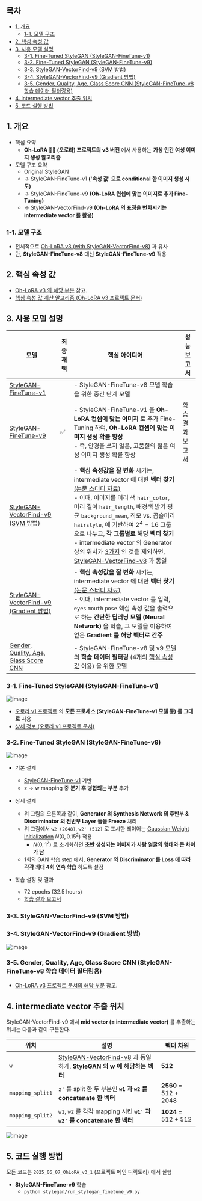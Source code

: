 ## 목차

* [1. 개요](#1-개요)
  * [1-1. 모델 구조](#1-1-모델-구조) 
* [2. 핵심 속성 값](#2-핵심-속성-값)
* [3. 사용 모델 설명](#3-사용-모델-설명)
  * [3-1. Fine-Tuned StyleGAN (StyleGAN-FineTune-v1)](#3-1-fine-tuned-stylegan-stylegan-finetune-v1)
  * [3-2. Fine-Tuned StyleGAN (StyleGAN-FineTune-v9)](#3-2-fine-tuned-stylegan-stylegan-finetune-v9)
  * [3-3. StyleGAN-VectorFind-v9 (SVM 방법)](#3-3-stylegan-vectorfind-v9-svm-방법)
  * [3-4. StyleGAN-VectorFind-v9 (Gradient 방법)](#3-4-stylegan-vectorfind-v9-gradient-방법)
  * [3-5. Gender, Quality, Age, Glass Score CNN (StyleGAN-FineTune-v8 학습 데이터 필터링용)](#3-5-gender-quality-age-glass-score-cnn-stylegan-finetune-v8-학습-데이터-필터링용)
* [4. intermediate vector 추출 위치](#4-intermediate-vector-추출-위치)
* [5. 코드 실행 방법](#5-코드-실행-방법)

## 1. 개요

* 핵심 요약
  * **Oh-LoRA 👱‍♀️ (오로라) 프로젝트의 v3 버전** 에서 사용하는 **가상 인간 여성 이미지 생성 알고리즘**
* 모델 구조 요약
  * Original StyleGAN
  * → StyleGAN-FineTune-v1 **('속성 값' 으로 conditional 한 이미지 생성 시도)**
  * → StyleGAN-FineTune-v9 **(Oh-LoRA 컨셉에 맞는 이미지로 추가 Fine-Tuning)** 
  * → StyleGAN-VectorFind-v9 **(Oh-LoRA 의 표정을 변화시키는 intermediate vector 를 활용)**

### 1-1. 모델 구조

* 전체적으로 [Oh-LoRA v3 (with StyleGAN-VectorFind-v8)](../../2025_05_26_OhLoRA_v3/stylegan/README.md#1-1-모델-구조) 과 유사
* 단, **StyleGAN-FineTune-v8** 대신 **StyleGAN-FineTune-v9** 적용

## 2. 핵심 속성 값

* [Oh-LoRA v3 의 해당 부분](../../2025_05_26_OhLoRA_v3/stylegan/README.md#2-핵심-속성-값) 참고.
* [핵심 속성 값 계산 알고리즘 (Oh-LoRA v3 프로젝트 문서)](../../2025_05_26_OhLoRA_v3/stylegan/README.md#2-1-핵심-속성-값-계산-알고리즘)

## 3. 사용 모델 설명

| 모델                                                                                                                | 최종 채택 | 핵심 아이디어                                                                                                                                                                                                                                                                                                                                                                                                                                                                                                                                                                                                                                                                                                                           | 성능 보고서                                            |
|-------------------------------------------------------------------------------------------------------------------|-------|-----------------------------------------------------------------------------------------------------------------------------------------------------------------------------------------------------------------------------------------------------------------------------------------------------------------------------------------------------------------------------------------------------------------------------------------------------------------------------------------------------------------------------------------------------------------------------------------------------------------------------------------------------------------------------------------------------------------------------------|---------------------------------------------------|
| [StyleGAN-FineTune-v1](#3-1-fine-tuned-stylegan-stylegan-finetune-v1)                                             |       | - StyleGAN-FineTune-v8 모델 학습을 위한 중간 단계 모델                                                                                                                                                                                                                                                                                                                                                                                                                                                                                                                                                                                                                                                                                         |                                                   |
| [StyleGAN-FineTune-v9](#3-2-fine-tuned-stylegan-stylegan-finetune-v9)                                             | ✅     | - StyleGAN-FineTune-v1 을 **Oh-LoRA 컨셉에 맞는 이미지** 로 추가 Fine-Tuning 하여, **Oh-LoRA 컨셉에 맞는 이미지 생성 확률 향상**<br>- 즉, 안경을 쓰지 않은, 고품질의 젊은 여성 이미지 생성 확률 향상                                                                                                                                                                                                                                                                                                                                                                                                                                                                                                                                                                                   | [학습 결과 보고서](stylegan_finetune_v9/train_report.md) |
| [StyleGAN-VectorFind-v9 (SVM 방법)](#3-3-stylegan-vectorfind-v9-svm-방법)                                             |       | - **핵심 속성값을 잘 변화** 시키는, intermediate vector 에 대한 **벡터 찾기** [(논문 스터디 자료)](https://github.com/WannaBeSuperteur/AI-study/blob/main/Paper%20Study/Vision%20Model/%5B2025.05.05%5D%20Semantic%20Hierarchy%20Emerges%20in%20Deep%20Generative%20Representations%20for%20Scene%20Synthesis.md)<br>- 이때, 이미지를 머리 색 ```hair_color```, 머리 길이 ```hair_length```, 배경색 밝기 평균 ```background_mean```, 직모 vs. 곱슬머리 ```hairstyle```, 에 기반하여 $2^4 = 16$ 그룹으로 나누고, **각 그룹별로 해당 벡터 찾기**<br>- intermediate vector 의 Generator 상의 위치가 [3가지](#4-intermediate-vector-추출-위치) 인 것을 제외하면, [StyleGAN-VectorFind-v8](../../2025_05_26_OhLoRA_v3/stylegan/README.md#3-3-stylegan-finetune-v8-기반-핵심-속성값-변환-intermediate-w-vector-탐색-stylegan-vectorfind-v8) 과 동일 |
| [StyleGAN-VectorFind-v9 (Gradient 방법)](#3-4-stylegan-vectorfind-v9-gradient-방법)                                   |       | - **핵심 속성값을 잘 변화** 시키는, intermediate vector 에 대한 **벡터 찾기** [(논문 스터디 자료)](https://github.com/WannaBeSuperteur/AI-study/blob/main/Paper%20Study/Vision%20Model/%5B2025.05.05%5D%20Semantic%20Hierarchy%20Emerges%20in%20Deep%20Generative%20Representations%20for%20Scene%20Synthesis.md)<br>- 이때, intermediate vector 를 입력, ```eyes``` ```mouth``` ```pose``` 핵심 속성 값을 출력으로 하는 **간단한 딥러닝 모델 (Neural Network)** 을 학습, 그 모델을 이용하여 얻은 **Gradient 를 해당 벡터로 간주**                                                                                                                                                                                                                                                                        |
| [Gender, Quality, Age, Glass Score CNN](#3-5-gender-quality-age-glass-score-cnn-stylegan-finetune-v8-학습-데이터-필터링용) |       | - StyleGAN-FineTune-v8 및 v9 모델의 **학습 데이터 필터링** (4개의 [핵심 속성 값](../../2025_05_26_OhLoRA_v3/stylegan/README.md#2-핵심-속성-값) 이용) 을 위한 모델                                                                                                                                                                                                                                                                                                                                                                                                                                                                                                                                                                                                |                                                   |

### 3-1. Fine-Tuned StyleGAN (StyleGAN-FineTune-v1)

![image](../../images/250526_1.PNG)

* [오로라 v1 프로젝트](../../2025_04_08_OhLoRA/stylegan_and_segmentation/README.md) 의 **모든 프로세스 (StyleGAN-FineTune-v1 모델 등) 를 그대로** 사용
* [상세 정보 (오로라 v1 프로젝트 문서)](../../2025_04_08_OhLoRA/stylegan_and_segmentation/README.md#3-1-image-generation-model-stylegan)

### 3-2. Fine-Tuned StyleGAN (StyleGAN-FineTune-v9)

![image](../../images/250607_9.PNG)

* 기본 설계
  * [StyleGAN-FineTune-v1](../../2025_04_08_OhLoRA/stylegan_and_segmentation/README.md#3-1-image-generation-model-stylegan) 기반
  * z → w mapping 중 **분기 후 병합되는 부분** 추가 

* 상세 설계
  * 위 그림의 오른쪽과 같이, **Generator 의 Synthesis Network 의 후반부 & Discriminator 의 전반부 Layer 들을 Freeze** 처리
  * 위 그림에서 ```w2 (2048)```, ```w2' (512)``` 로 표시한 레이어는 [Gaussian Weight Initialization](https://github.com/WannaBeSuperteur/AI-study/blob/main/AI%20Basics/Deep%20Learning%20Basics/%EB%94%A5%EB%9F%AC%EB%8B%9D_%EA%B8%B0%EC%B4%88_Weight_initialization.md#3-%EA%B0%80%EC%9A%B0%EC%8B%9C%EC%95%88-%EB%B6%84%ED%8F%AC-%EC%B4%88%EA%B8%B0%ED%99%94-gaussian-initialization) $N(0, 0.15^2)$ 적용
    * $N(0, 1^2)$ 로 초기화하면 **초반 생성되는 이미지가 사람 얼굴의 형태와 큰 차이가 남**
  * 1회의 GAN 학습 step 에서, **Generator 와 Discriminator 를 Loss 에 따라 각각 최대 4회 연속 학습** 하도록 설정

* 학습 설정 및 결과
  * 72 epochs (32.5 hours)
  * [학습 결과 보고서](stylegan_finetune_v9/train_report.md)

### 3-3. StyleGAN-VectorFind-v9 (SVM 방법)



### 3-4. StyleGAN-VectorFind-v9 (Gradient 방법)

![image](../../images/250607_10.PNG)

### 3-5. Gender, Quality, Age, Glass Score CNN (StyleGAN-FineTune-v8 학습 데이터 필터링용)

* [Oh-LoRA v3 프로젝트 문서의 해당 부분](../../2025_05_26_OhLoRA_v3/stylegan/README.md#3-4-gender-quality-age-glass-score-cnn-stylegan-finetune-v8-학습-데이터-필터링용) 참고.

## 4. intermediate vector 추출 위치

StyleGAN-VectorFind-v9 에서 **mid vector (= intermediate vector)** 를 추출하는 위치는 다음과 같이 구분한다.

| 위치                   | 설명                                                                                                                                                                                               | 벡터 차원                 |
|----------------------|--------------------------------------------------------------------------------------------------------------------------------------------------------------------------------------------------|-----------------------|
| ```w```              | [StyleGAN-VectorFind-v8](../../2025_05_26_OhLoRA_v3/stylegan/README.md#3-3-stylegan-finetune-v8-기반-핵심-속성값-변환-intermediate-w-vector-탐색-stylegan-vectorfind-v8) 과 동일하게, **StyleGAN 의 w 에 해당하는 벡터** | **512**               |
| ```mapping_split1``` | ```z'``` 를 split 한 두 부분인 **```w1``` 과 ```w2``` 를 concatenate 한 벡터**                                                                                                                              | **2560** = 512 + 2048 |
| ```mapping_split2``` | ```w1```, ```w2``` 를 각각 mapping 시킨 **```w1'``` 과 ```w2'``` 를 concatenate 한 벡터**                                                                                                                  | **1024** = 512 + 512  |

![image](../../images/250607_11.PNG)

## 5. 코드 실행 방법

모든 코드는 ```2025_06_07_OhLoRA_v3_1``` (프로젝트 메인 디렉토리) 에서 실행

* **StyleGAN-FineTune-v9** 학습
  * ```python stylegan/run_stylegan_finetune_v9.py```
